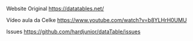 Website Original
https://datatables.net/


Vídeo aula da Celke
https://www.youtube.com/watch?v=b8YLHrH0UMU

Issues
https://github.com/hardjunior/dataTable/issues